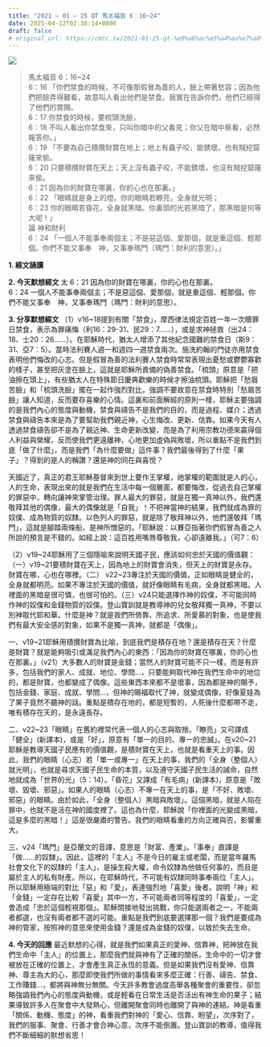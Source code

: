 ```yaml
---
title: "2021 – 01 – 25 QT 馬太福音 6：16~24"
date: 2025-04-12T02:38:14+0800
draft: false
# original_url: https://cmtc.tw/2021-01-25-qt-%e9%a6%ac%e5%a4%aa%e7%a6%8f%e9%9f%b3-6%ef%bc%9a1624
---
```


![](/images/qt.jpg)
> 馬太福音 6：16\~24  
> 6：16 「你們禁食的時候，不可像那假冒為善的人，臉上帶著愁容；因為他們把臉弄得難看，故意叫人看出他們是禁食。我實在告訴你們，他們已經得了他們的賞賜。  
> 6：17 你禁食的時候，要梳頭洗臉，  
> 6：18 不叫人看出你禁食來，只叫你暗中的父看見；你父在暗中察看，必然報答你。」  
> 6：19 「不要為自己積攢財寶在地上；地上有蟲子咬，能銹壞，也有賊挖窟窿來偷。  
> 6：20 只要積攢財寶在天上；天上沒有蟲子咬，不能銹壞，也沒有賊挖窟窿來偷。  
> 6：21 因為你的財寶在哪裏，你的心也在那裏。」  
> 6：22 「眼睛就是身上的燈。你的眼睛若瞭亮，全身就光明；  
> 6：23 你的眼睛若昏花，全身就黑暗。你裏頭的光若黑暗了，那黑暗是何等大呢！」  
> 論 神和財利  
> 6：24 「一個人不能事奉兩個主；不是惡這個、愛那個，就是重這個、輕那個。你們不能又事奉　神，又事奉瑪門（瑪門：財利的意思）。」

**1. 經文誦讀**

**2.  今天默想經文**
太 6：21 因為你的財寶在哪裏，你的心也在那裏。  
6：24 一個人不能事奉兩個主；不是惡這個、愛那個，就是重這個、輕那個。你們不能又事奉　神，又事奉瑪門（瑪門：財利的意思）。

**3. 分享默想經文**
（1）v16\~18提到有關「禁食」，摩西律法規定百姓一年一次贖罪日禁食，表示為罪痛悔（利16：29-31、民29：7……），或是求神拯救（出24：18、士20：26……）。在耶穌時代，猶太人增添了其他紀念國難的禁食日（斯9：31、亞7：5）。當時法利賽人週一和週四一週禁食兩次。施洗約翰的門徒亦用禁食表明他們悔改的心志。但是假冒為善的法利賽人禁食時常常表現出憂愁或鬱鬱寡歡的樣子，甚至把灰塗在臉上，這就是耶穌所責備的偽善禁食。「梳頭」原意是「把油擦在頭上」，有些猶太人在特殊節日慶典歡樂的時候才擦油梳頭。耶穌把「愁眉苦臉」和「梳頭洗臉」擺在一起作強烈對比，強調不要故意在禁食時特別「愁眉苦臉」讓人知道，反而要存喜樂的心情。這裏和前面解經的原則一樣，耶穌主要強調的是我們內心的態度與動機，禁食與禱告不是我們的目的，而是過程、媒介；透過禁食與禱告本來是為了要幫助我們親近神，心生悔改、更新、信靠。如果今天有人透過禁食禱告卻不是為了親近神、生命更新改變，而是為了利用宗教功德來贏得個人利益與榮耀，反而使我們更遠離神，心地更加虛偽與敗壞，所以重點不是我們到底「做了什麼」，而是我們「為什麼要做」這件事？我們最後得到了什麼「果子」？得到的是人的稱讚？還是神的同在與喜悅？

天國近了，真正的君王耶穌基督來到世上要作王掌權，祂掌權的範圍就是人的心，人的生命，表現出來的就是我們在生活中每一個層面，都要悔改，從過去自己掌權的罪惡中，轉向讓神來掌管治理。罪人最大的罪惡，就是在獨一真神以外，我們還敬拜其他的偶像，最大的偶像就是「自我」！不把神當神的結果，我們就成為罪的奴僕、成為物質的奴隸。以色列人的罪惡，就是除了敬拜神以外，他們還敬拜「瑪門」，這就是腳踏兩條船，是神所憎惡的。「耶穌說：以賽亞指著你們假冒為善之人所說的預言是不錯的。如經上說：這百姓用嘴唇尊敬我，心卻遠離我。」（可7：6）

（2）v19\~24耶穌用了三個隱喻來說明天國子民，應該如何忠於天國的價值觀：（一）v19\~21要積財寶在天上，因為地上的財寶會消失，但天上的財寶是永存。財寶在哪，心也在哪裡。（二） v22\~23專注於天國的價值，正如眼睛是健全的，全身就都明亮。如果不專注於天國的價值，就好像眼睛有毛病，全身就都黑暗。人裡面的黑暗是很可憐，也很可怕的。（三）v24只能選擇作神的奴僕，不可能同時作神的奴僕和金錢物質的奴僕。登山寶訓就是教導神的兒女敬拜獨一真神，不要以別神取代耶和華。什麼是神？就是我們所倚靠、所追求、所愛慕的對象，也是使我們有最大安全感的對象，如果不是獨一真神，就都是「偶像」。

一、v19\~21耶穌用積攢財寶為比喻，到底我們是積存在地？還是積存在天？什麼是財寶？就是能夠吸引或滿足我們內心的東西：「因為你的財寶在哪裏，你的心也在那裏。」（v21）大多數人的財寶是金錢；當然人的財寶可能不只一樣，而是有許多，包括我們的家人、成就、地位、學問…，只要能夠取代神在我們生命中的地位的，都是財寶，也都變成了偶像。這些東西本來都不是壞事，因為都是神的賜予，包括金錢、家庭、成就、學問…，但神的賜福取代了神，就變成偶像，好像夏娃為了果子竟然不聽神的話。重點是積存在地的，都是短暫的，人死後什麼都帶不走，唯有積存在天的，是永遠長存。

二、v22\~23「眼睛」在舊約裡常代表一個人的心志與取捨。「瞭亮」又可譯成「健全」(新譯本)，或是「好」，原意有「單一的目的、專一的忠誠」。在v20\~21耶穌是教導天國子民應有的價值觀，是積財寶在天上，也就是看重天上的事。因此，我們的眼睛（心志）若「單一或專一」在天上的事，我們的「全身（整個人）就光明」，也就是尋求天國子民生命的本質，以及遵守天國子民生活的誡命，自然地就成為「世界的光」（5：14）。「昏花」又譯成「有毛病」(新譯本)，原意是「敗壞、毀壞、邪惡」。如果人的眼睛（心志）不專一在天上的事，是「不好、敗壞、邪惡」的眼睛。由於如此，「全身（整個人）黑暗與敗壞」。這個黑暗，就是人陷在罪中，也就不是活在神的國度裡了。這也為什麼，耶穌說「你裡面的光變成黑暗，這是多麼的黑暗！」這是很嚴肅的警告。我們的眼睛看重的方向正確與否，影響重大。

三、v24「瑪門」是亞蘭文的音譯，意思是「財富、產業」。「事奉」直譯是「做……的奴隸」。因此，這裡的「主人」不是今日的雇主或老闆，而是當年羅馬社會文化下的奴隸的「主人」，是操生殺大權，命令奴隸為他做任何事的，而且是屬於主人的私有財產。所以，在耶穌時代，不可能有奴隸同時事奉兩位「主人」。所以耶穌用極端的對比「惡」和「愛」，表達強烈地「喜愛」後者。說明「神」和「金錢」一定存在比較「喜愛」其中一方，不可能兩者同等程度的「喜愛」，一定會造成「忠於這個輕視那個」。耶穌間接地發出挑戰，你只能選兩者之一，不能兩者都選，也沒有兩者都不選的可能。重點是我們到底要選擇那一個？我們是要成為神的管家，按照神的意思來使用金錢？還是成為金錢的奴僕，以致於失去生命。

**4. 今天的回應**
最近默想的心得，就是我們如果真正的愛神、信靠神，把神放在我們生命中「主人」的位置上，那麼我們就與神有了正確的關係，生命中的一切才會被放在正確的位置上，才會產生真正永恆的意義。但是如果我們沒有愛神、信靠神、尊主為大的心，那麼即使我們所做的事情看來多麼正確：行善、禱告、禁食、工作賺錢…，都將與神無分無關。今天許多教會過度高舉各種聚會的重要性，卻忽略強調我們內心的態度與動機，或是輕看在日常生活是否活出有神生命的果子；結果導致許多人在聚會中大發熱心，但離開聚會同時也離開了與神的連結。神是看重「關係、動機、態度」的神，看重我們對神的「愛心、信靠、盼望」，次序對了，我們的服事、聚會、行善才會合神心意，次序不能倒置。登山寶訓的教導，值得我們不斷細細的默想省思！
